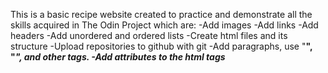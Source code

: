 This is a basic recipe website created to practice and demonstrate all the
skills acquired in The Odin Project which are:
-Add images
-Add links
-Add headers
-Add unordered and ordered lists
-Create html files and its structure
-Upload repositories to github with git
-Add paragraphs, use "<strong>", "<em>", and other tags.
-Add attributes to the html tags
